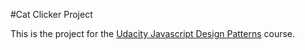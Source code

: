 #Cat Clicker Project

This is the project for the [Udacity Javascript Design Patterns](https://eu.udacity.com/course/javascript-design-patterns--ud989) course.

